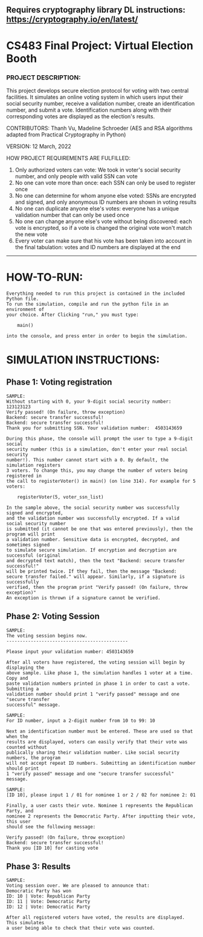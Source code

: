 Requires cryptography library DL instructions: https://cryptography.io/en/latest/
-------------------------------------------------------

# CS483 Final Project: Virtual Election Booth

### PROJECT DESCRIPTION: 
This project develops secure election protocol for voting with two central facilities. It simulates an online voting system in which users input their social security number, receive a validation number, create an identification number, and submit a vote. Identification numbers along with their corresponding votes are displayed as the election's results.


CONTRIBUTORS: Thanh Vu, Madeline Schroeder 
	(AES and RSA algorithms adapted from Practical Cryptography in Python)

VERSION: 12 March, 2022


HOW PROJECT REQUIREMENTS ARE FULFILLED:
1. Only authorized voters can vote: We took in voter's social security number, and only people with valid SSN can vote
2. No one can vote more than once: each SSN can only be used to register once
3. No one can determine for whom anyone else voted: SSNs are encrypted and signed, and only anonymous ID numbers are shown in voting results
4. No one can duplicate anyone else's votes: everyone has a unique validation number that can only be used once
5. No one can change anyone else's vote without being discovered: each vote is encrypted, so if a vote is changed the original vote won't match the new vote
6. Every voter can make sure that his vote has been taken into account in the final tabulation: votes and ID numbers are displayed at the end
-------------------------------------------------------
# HOW-TO-RUN:
	Everything needed to run this project is contained in the included Python file.
	To run the simulation, compile and run the python file in an environment of
	your choice. After Clicking "run," you must type:
		
		main()
	
	into the console, and press enter in order to begin the simulation.

# SIMULATION INSTRUCTIONS:
## Phase 1: Voting registration
	SAMPLE:
	Without starting with 0, your 9-digit social security number: 123123123
	Verify passed! (On failure, throw exception)
	Backend: secure transfer successful!
	Backend: secure transfer successful!
	Thank you for submitting SSN. Your validation number:  4503143659

	During this phase, the console will prompt the user to type a 9-digit social
	security number (this is a simulation, don't enter your real social security
	number!). This number cannot start with a 0. By default, the simulation registers
	3 voters. To change this, you may change the number of voters being registered in
	the call to registerVoter() in main() (on line 314). For example for 5 voters: 
	
		registerVoter(5, voter_ssn_list)
		
	In the sample above, the social security number was successfully signed and encrypted, 
	and the validation number was successfully encrypted. If a valid social security number 
	is submitted (it cannot be one that was entered previously), then the program will print
	a validation number. Sensitive data is encrypted, decrypted, and sometimes signed 
	to simulate secure simulation. If encryption and decryption are successful (original 
	and decrypted text match), then the text "Backend: secure transfer successful!"
	will be printed twice. If they fail, then the message "Backend: 
	secure transfer failed." will appear. Similarly, if a signature is successfully
	verified, then the program print "Verify passed! (On failure, throw exception)"
	An exception is thrown if a signature cannot be verified. 
	
## Phase 2: Voting Session
	SAMPLE:
	The voting session begins now.
	---------------------------------------------

	Please input your validation number: 4503143659
	
	After all voters have registered, the voting session will begin by displaying the
	above sample. Like phase 1, the simulation handles 1 voter at a time. Copy and 
	paste validation numbers printed in phase 1 in order to cast a vote. Submitting a 
	validation number should print 1 "verify passed" message and one "secure transfer 
	successful" message.

	SAMPLE:
	For ID number, input a 2-digit number from 10 to 99: 10

	Next an identification number must be entered. These are used so that when the 
	results are displayed, voters can easily verify that their vote was counted without
	publically sharing their validation number. Like social security numbers, the program
	will not accept repeat ID numbers. Submitting an identification number should print
	1 "verify passed" message and one "secure transfer successful" message.
	
	SAMPLE: 
	[ID 10], please input 1 / 01 for nominee 1 or 2 / 02 for nominee 2: 01
	
	Finally, a user casts their vote. Nominee 1 represents the Republican Party, and
	nominee 2 represents the Democratic Party. After inputting their vote, this user
	should see the following message: 

	Verify passed! (On failure, throw exception)
	Backend: secure transfer successful!
	Thank you [ID 10] for casting vote

## Phase 3: Results
	SAMPLE:
	Voting session over. We are pleased to announce that:
	Democratic Party has won
	ID: 10 | Vote: Republican Party
	ID: 11 | Vote: Democratic Party
	ID: 12 | Vote: Democratic Party
	
	After all registered voters have voted, the results are displayed. This simulates
	a user being able to check that their vote was counted.
	
